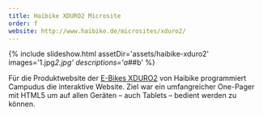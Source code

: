 ```yaml
---
title: Haibike XDURO2 Microsite
order: f
website: http://www.haibike.de/microsites/xduro2/
---
```


{% include slideshow.html assetDir='assets/haibike-xduro2' images='1.jpg*2.jpg' descriptions='a#*#b' %}

Für die Produktwebsite der [E-Bikes XDURO2](http://www.haibike.de/microsites/xduro2/) von Haibike programmiert Campudus die interaktive Website. Ziel war ein umfangreicher One-Pager mit HTML5 um auf allen Geräten – auch Tablets – bedient werden zu können.
